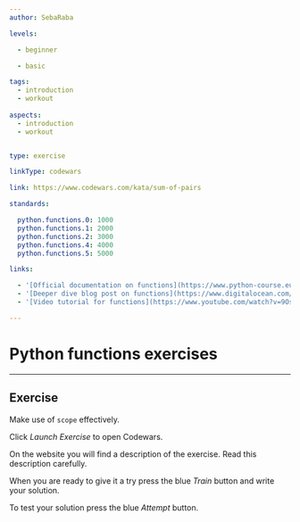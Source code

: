 ```yaml
---
author: SebaRaba

levels:

  - beginner

  - basic

tags:
  - introduction
  - workout
  
aspects:
  - introduction
  - workout


type: exercise

linkType: codewars

link: https://www.codewars.com/kata/sum-of-pairs

standards:

  python.functions.0: 1000
  python.functions.1: 2000
  python.functions.2: 3000
  python.functions.4: 4000
  python.functions.5: 5000

links:

  - '[Official documentation on functions](https://www.python-course.eu/python3_functions.php){website}'
  - '[Deeper dive blog post on functions](https://www.digitalocean.com/community/tutorials/how-to-define-functions-in-python-3){website}'
  - '[Video tutorial for functions](https://www.youtube.com/watch?v=9Os0o3wzS_I){video}'

---
```


# Python functions exercises

---
## Exercise

Make use of `scope` effectively.

Click *Launch Exercise* to open Codewars.

On the website you will find a description of the exercise. Read this description carefully.

When you are ready to give it a try press the blue *Train* button and write your solution.

To test your solution press the blue *Attempt* button.
